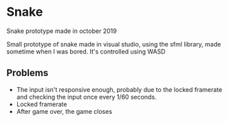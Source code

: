 # Snake
Snake prototype made in october 2019

Small prototype of snake made in visual studio, using the sfml library, made sometime when I was bored. It's controlled using WASD

## Problems
- The input isn't responsive enough, probably due to the locked framerate and checking the input once every 1/60 seconds.
- Locked framerate
- After game over, the game closes